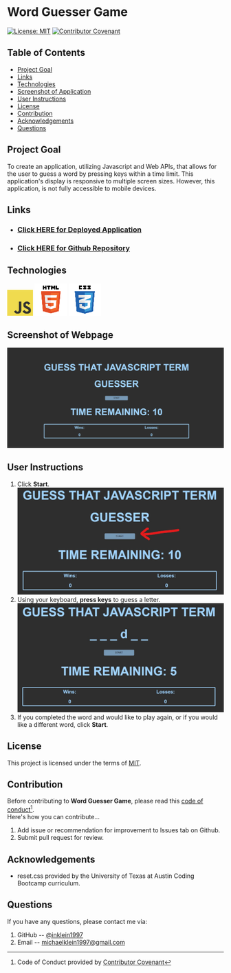 # Word Guesser Game
[![License: MIT](https://img.shields.io/badge/License-MIT-yellow.svg)](https://opensource.org/licenses/MIT)
[![Contributor Covenant](https://img.shields.io/badge/Contributor%20Covenant-2.1-4baaaa.svg)](code_of_conduct.md)
## Table of Contents
- [Project Goal](#Project-Goal)
- [Links](#Links)
- [Technologies](#Technologies)
- [Screenshot of Application](#Screenshot-of-Application)
- [User Instructions](#User-Instructions)
- [License](#License)
- [Contribution](#Contribution)
- [Acknowledgements](#Acknowledgements)
- [Questions](#Questions)

## Project Goal
To create an application, utilizing Javascript and Web APIs, that allows for the user to guess a word by pressing keys within a time limit.  This application's display is responsive to multiple screen sizes.  However, this application, is not fully accessible to mobile devices.

## Links
- ### [Click HERE for Deployed Application](https://inklein1997.github.io/Word-Guesser/)
- ### [Click HERE for Github Repository](https://github.com/inklein1997/Word-Guesser)

## Technologies
![JavaScript Logo](./assets/images/javascript.png)
![HTML5 Logo](./assets/images/html5.png)
![CSS3 Logo](./assets/images/css3.png)

## Screenshot of Webpage
![screenshot of application](./assets/images/application-screenshot.png)

## User Instructions
1. Click **Start**. <br>
![click start](./assets/images/step1.jpg) <br>
2. Using your keyboard, **press keys** to guess a letter.
![press keys on keyboard](./assets/images/step2.jpg) <br>
3. If you completed the word and would like to play again, or if you would like a different word, click **Start**.

## License
This project is licensed under the terms of [MIT](https://opensource.org/licenses/MIT).
  
## Contribution
Before contributing to **Word Guesser Game**, please read this [code of conduct](code_of_conduct.md)[^1].<br>
Here's how you can contribute...
1. Add issue or recommendation for improvement to Issues tab on Github.
2. Submit pull request for review.

## Acknowledgements
- reset.css provided by the University of Texas at Austin Coding Bootcamp curriculum.

## Questions
If you have any questions, please contact me via:
1. GitHub -- [@inklein1997](https://github.com/inklein1997)
2. Email -- michaelklein1997@gmail.com

[^1]: Code of Conduct provided by [Contributor Covenant](https://www.contributor-covenant.org/)
